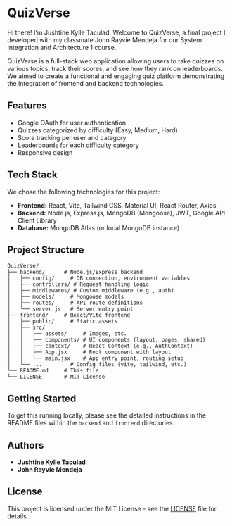 # QuizVerse

Hi there! I'm Jushtine Kylle Taculad. Welcome to QuizVerse, a final project I developed with my classmate John Rayvie Mendeja for our System Integration and Architecture 1 course.

QuizVerse is a full-stack web application allowing users to take quizzes on various topics, track their scores, and see how they rank on leaderboards. We aimed to create a functional and engaging quiz platform demonstrating the integration of frontend and backend technologies.

## Features

*   Google OAuth for user authentication
*   Quizzes categorized by difficulty (Easy, Medium, Hard)
*   Score tracking per user and category
*   Leaderboards for each difficulty category
*   Responsive design

## Tech Stack

We chose the following technologies for this project:

*   **Frontend:** React, Vite, Tailwind CSS, Material UI, React Router, Axios
*   **Backend:** Node.js, Express.js, MongoDB (Mongoose), JWT, Google API Client Library
*   **Database:** MongoDB Atlas (or local MongoDB instance)

## Project Structure

```
QuizVerse/
├── backend/      # Node.js/Express backend
│   ├── config/     # DB connection, environment variables
│   ├── controllers/ # Request handling logic
│   ├── middlewares/ # Custom middleware (e.g., auth)
│   ├── models/     # Mongoose models
│   ├── routes/     # API route definitions
│   └── server.js   # Server entry point
├── frontend/     # React/Vite frontend
│   ├── public/     # Static assets
│   ├── src/
│   │   ├── assets/     # Images, etc.
│   │   ├── components/ # UI components (layout, pages, shared)
│   │   ├── context/    # React Context (e.g., AuthContext)
│   │   ├── App.jsx     # Root component with layout
│   │   └── main.jsx    # App entry point, routing setup
│   └── ...         # Config files (vite, tailwind, etc.)
└── README.md     # This file
└── LICENSE       # MIT License
```

## Getting Started

To get this running locally, please see the detailed instructions in the README files within the `backend` and `frontend` directories.

## Authors

*   **Jushtine Kylle Taculad**
*   **John Rayvie Mendeja**

## License

This project is licensed under the MIT License - see the [LICENSE](LICENSE) file for details. 